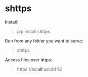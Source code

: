 # shttps

Install:
> pip install shttps

Run from any folder you want to serve:
> shttps

Access files over https:
> https://localhost:8443
